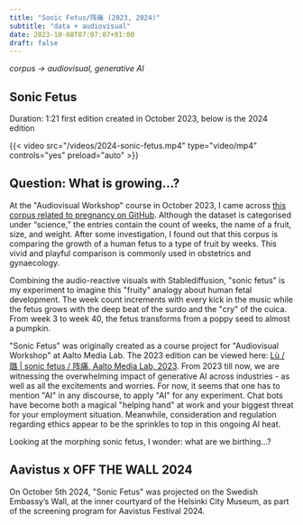 ```yaml
---
title: "Sonic Fetus/阵痛 (2023, 2024)"
subtitle: "data + audiovisual"
date: 2023-10-08T07:07:07+01:00
draft: false
---
```


*corpus -> audiovisual, generative AI*

## Sonic Fetus

Duration: 1:21
first edition created in October 2023, below is the 2024 edition

{{< video src="/videos/2024-sonic-fetus.mp4" type="video/mp4" controls="yes" preload="auto" >}}

## Question: What is growing...?

At the "Audiovisual Workshop" course in October 2023, I came across [this corpus related to pregnancy on GitHub](https://github.com/dariusk/corpora/blob/master/data/science/pregnancy.json). Although the dataset is categorised under “science,” the entries contain the count of weeks, the name of a fruit, size, and weight. After some investigation, I found out that this corpus is comparing the growth of a human fetus to a type of fruit by weeks. This vivid and playful comparison is commonly used in obstetrics and gynaecology.

Combining the audio-reactive visuals with Stablediffusion, "sonic fetus" is my experiment to imagine this "fruity" analogy about human fetal development. The week count increments with every kick in the music while the fetus grows with the deep beat of the surdo and the "cry" of the cuica. From week 3 to week 40, the fetus transforms from a poppy seed to almost a pumpkin.

"Sonic Fetus" was originally created as a course project for "Audiovisual Workshop" at Aalto Media Lab. The 2023 edition can be viewed here: [Lù / 璐 | sonic fetus / 阵痛, Aalto Media Lab, 2023](https://vimeo.com/881208875). From 2023 till now, we are witnessing the overwhelming impact of generative AI across industries - as well as all the excitements and worries. For now, it seems that one has to mention "AI" in any discourse, to apply "AI" for any experiment. Chat bots have become both a magical "helping hand" at work and your biggest threat for your employment situation. Meanwhile, consideration and regulation regarding ethics appear to be the sprinkles to top in this ongoing AI heat. 

Looking at the morphing sonic fetus, I wonder: what are we birthing...?

<!-- Originally, I planned to create a VJ tool for voguing and the ballroom scene. Yet, I came across [this corpus related to pregnancy on GitHub](github.com/dariusk/corpora/blob/master/data/science/pregnancy.json). Although the dataset is categorised under “science,” the entries contain the count of weeks, the name of a fruit, size, and weight. -->

## Aavistus x OFF THE WALL 2024

On October 5th 2024, "Sonic Fetus" was projected on the Swedish Embassy’s Wall, at the inner courtyard of the Helsinki City Museum, as part of the screening program for Aavistus Festival 2024.